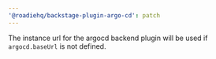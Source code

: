 ```yaml
---
'@roadiehq/backstage-plugin-argo-cd': patch
---
```


The instance url for the argocd backend plugin will be used if `argocd.baseUrl` is not defined.
